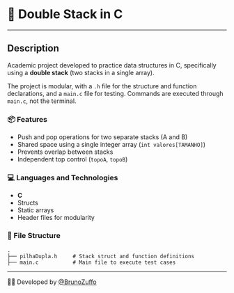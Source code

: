 # 🧩 Double Stack in C

---

## Description

Academic project developed to practice data structures in C, specifically using a **double stack** (two stacks in a single array).

The project is modular, with a `.h` file for the structure and function declarations, and a `main.c` file for testing. Commands are executed through `main.c`, not the terminal.

### 📦 Features

- Push and pop operations for two separate stacks (A and B)
- Shared space using a single integer array (`int valores[TAMANHO]`)
- Prevents overlap between stacks
- Independent top control (`topoA`, `topoB`)

### 💻 Languages and Technologies

- **C**
- Structs
- Static arrays
- Header files for modularity

### 📁 File Structure

```
.
├── pilhaDupla.h     # Stack struct and function definitions
├── main.c           # Main file to execute test cases
```

---

👨‍💻 Developed by [@BrunoZuffo](https://github.com/BrunoZuffo)
